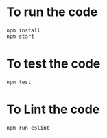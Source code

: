 # To run the code

```
npm install
npm start
```

# To test the code
`npm test`

# To Lint the code
`npm run eslint`

